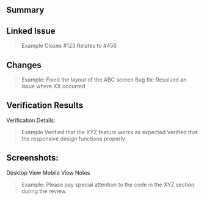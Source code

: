 ## Summary
<!-- Briefly explain the purpose and changes of this PR -->

## Linked Issue
<!-- Link the related issue -->

> Example
> Closes #123
> Relates to #456

## Changes
<!-- List the changes made in this PR -->


> Example: 
>  Fixed the layout of the ABC screen
>  Bug fix: Resolved an issue where XX occurred

## Verification Results
<!-- Describe the verification process and attach screenshots -->

Verification Details:

> Example
> Verified that the XYZ feature works as expected
> Verified that the responsive design functions properly

## Screenshots:

Desktop View
Mobile View
Notes
<!-- Mention points that need attention or review -->

> Example: 
> Please pay special attention to the code in the XYZ section during the review.